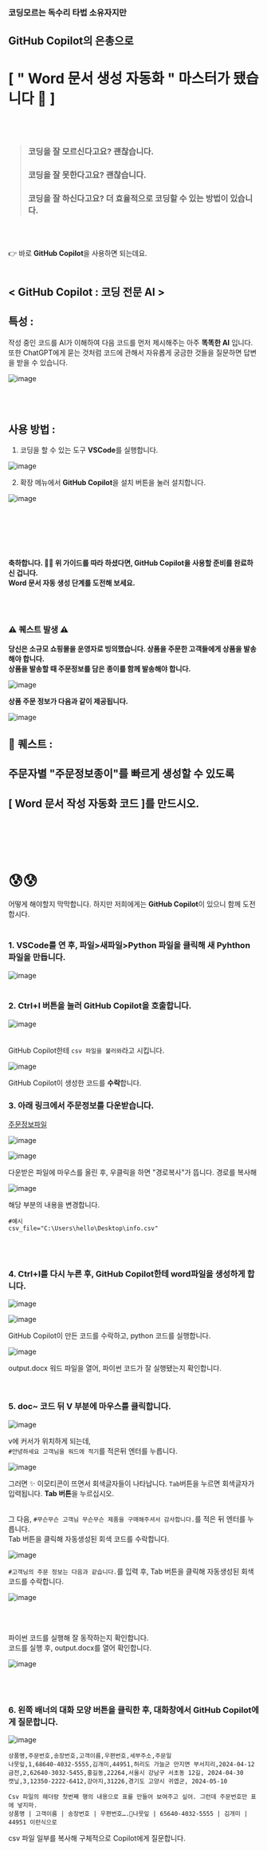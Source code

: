 ### 코딩모르는 독수리 타법 소유자지만
## GitHub Copilot의 은총으로
# [ " Word 문서 생성 자동화 " 마스터가 됐습니다  🤟 ]


<br>  
<br>  

> ### 코딩을 잘 모르신다고요?  괜찮습니다.
> ### 코딩을 잘 못한다고요?  괜찮습니다.
> ### 코딩을 잘 하신다고요?  더 효율적으로 코딩할 수 있는 방법이 있습니다.
<br>  <br>  
 

👉 바로 **GitHub Copilot**을 사용하면 되는데요.
<br>  <br>  

## < GitHub Copilot : 코딩 전문 AI >  
  
## 특성 :  

작성 중인 코드를 AI가 이해하여 다음 코드를 먼저 제시해주는 아주 **똑똑한 AI** 입니다.  
또한 ChatGPT에게 묻는 것처럼 코드에 관해서 자유롭게 궁금한 것들을 질문하면 답변을 받을 수 있습니다.

![image](https://github.com/pmj-chosim/GitHub_Copilot-_Word-_-/assets/114579651/3834d6fa-ef59-4cc4-88f8-1077103137b8)
  
<br>  <br>  

## 사용 방법 :  

1. 코딩을 할 수 있는 도구 **VSCode**를 실행합니다.
  
![image](https://github.com/pmj-chosim/GitHub_Copilot-_Word-_-/assets/114579651/f8b3f203-dde0-4d19-87a8-428edc236996)
  
2. 확장 메뉴에서 **GitHub Copilot**을 설치 버튼을 눌러 설치합니다.

![image](https://github.com/pmj-chosim/GitHub_Copilot-_Word-_-/assets/114579651/1b8e09a5-a63a-4b20-94f3-4350b4b0c7c1)  

<br>  <br>  

<br>  <br>  

**축하합니다.  🎉🎉 
위 가이드를 따라 하셨다면, GitHub Copilot을 사용할 준비를 완료하신 겁니다.**  
**Word 문서 자동 생성 단계를 도전해 보세요.**  

<br>  <br>  
### ⚠️ 퀘스트 발생 ⚠️  
  
**당신은 소규모 쇼핑몰을 운영자로 빙의했습니다. 상품을 주문한 고객들에게 상품을 발송해야 합니다.**  
**상품을 발송할 때 주문정보를 담은 종이를 함께 발송해야 합니다.**  

![image](https://github.com/pmj-chosim/GitHub_Copilot-_Word-_-/assets/114579651/fd3e5165-88e9-4d75-a3ac-d73878049540)

**상품 주문 정보가 다음과 같이 제공됩니다.**  
  
![image](https://github.com/pmj-chosim/GitHub_Copilot-_Word-_-/assets/114579651/8991c4d6-de66-4a62-91f8-c19779b7ac5e)

  
  
## 🔔 퀘스트 : 
## 주문자별 "주문정보종이"를 빠르게 생성할 수 있도록 
## [ Word 문서 작성 자동화 코드 ]를 만드시오.

<br>  <br> 
<br>  <br>   
  
# 😰😰  
어떻게 해야할지 막막합니다. 하지만 저희에게는 **GitHub Copilot**이 있으니 함께 도전합시다.
<br>  <br>  

### 1. VSCode를 연 후, 파일>새파일>Python 파일을 클릭해 새 Pyhthon 파일을 만듭니다.   
  
![image](https://github.com/pmj-chosim/GitHub_Copilot-_Word-_-/assets/114579651/c828bb56-b951-4bdb-975e-1d30e71aff5f)  
<br>  
  
### 2. Ctrl+I 버튼을 눌러 GitHub Copilot을 호출합니다.  
![image](https://github.com/pmj-chosim/GitHub_Copilot-_Word-_-/assets/114579651/21181b97-64aa-454a-81c6-91897250c2e5)  
  <br>  
GitHub Copilot한테  ```csv 파일을 불러와```라고 시킵니다.  
  
![image](https://github.com/pmj-chosim/GitHub_Copilot-_Word-_-/assets/114579651/fc7e5786-663f-4ed1-b447-1fbb7be3fd7f)

GitHub Copilot이 생성한 코드를 **수락**합니다.

### 3. 아래 링크에서 주문정보를 다운받습니다.  
  
[주문정보파일](https://github.com/pmj-chosim/GitHub_Copilot-_Word-_-/blob/main/info.csv)

    
![image](https://github.com/pmj-chosim/GitHub_Copilot-_Word-_-/assets/114579651/ccf9cd53-817b-4dc3-b1ee-b5d0d2cc9f6a)

![image](https://github.com/pmj-chosim/GitHub_Copilot-_Word-_-/assets/114579651/6110ede4-387f-4226-965e-b7efb2dedce0)  

다운받은 파일에 마우스를 올린 후, 우클릭을 하면 "경로복사"가 뜹니다. 경로를 복사해  
  
![image](https://github.com/pmj-chosim/GitHub_Copilot-_Word-_-/assets/114579651/35040584-f523-47fd-b52b-0a74b99ca8f2)  
  
해당 부분의 내용을 변경합니다.   

```
#예시 
csv_file="C:\Users\hello\Desktop\info.csv"
```
<br>  <br>  

### 4. Ctrl+I를 다시 누른 후, GitHub Copilot한테 word파일을 생성하게 합니다.  

![image](https://github.com/pmj-chosim/GitHub_Copilot-_Word-_-/assets/114579651/56138813-f87a-45e2-a1fc-a0918c179e1d)  
  
  
![image](https://github.com/pmj-chosim/GitHub_Copilot-_Word-_-/assets/114579651/83106af9-5585-464f-8f83-bf129298320a)  
  
GitHub Copilot이 만든 코드를 수락하고, python 코드를 실행합니다.  

![image](https://github.com/pmj-chosim/GitHub_Copilot-_Word-_-/assets/114579651/440f9aff-4e2b-4805-adf0-d7205b750a93)  

output.docx 워드 파일을 열어, 파이썬 코드가 잘 실행됐는지 확인합니다.  

 <br>    
  
### 5. doc~ 코드 뒤 V 부분에 마우스를 클릭합니다.   

![image](https://github.com/pmj-chosim/GitHub_Copilot-_Word-_-/assets/114579651/85e70b59-d16f-4cd5-9d55-7cdd74cfba95)  

v에 커서가 위치하게 되는데,   
```#안녕하세요 고객님을 워드에 적기```를 적은뒤 엔터를 누릅니다.  
  
![image](https://github.com/pmj-chosim/GitHub_Copilot-_Word-_-/assets/114579651/fd447614-6e24-4630-b518-70258d2b879f)   

그러면  ✨ 이모티콘이 뜨면서 회색글자들이 나타납니다. ```Tab```버튼을 누르면 회색글자가 입력됩니다. **Tab 버튼**을 누르십시오.  
<br>
  
그 다음, ```#무슨무슨 고객님 무슨무슨 제품을 구매해주셔서 감사합니다.```를 적은 뒤 엔터를 누릅니다.  
Tab 버튼을 클릭해 자동생성된 회색 코드를 수락합니다.  
  
![image](https://github.com/pmj-chosim/GitHub_Copilot-_Word-_-/assets/114579651/062dc3ce-5127-494f-8b59-c3069dd9c837)


```#고객님의 주문 정보는 다음과 같습니다.```를 입력 후, Tab 버튼을 클릭해 자동생성된 회색 코드를 수락합니다.  
  
![image](https://github.com/pmj-chosim/GitHub_Copilot-_Word-_-/assets/114579651/0406c0c3-5e5d-4960-9489-3fa54010d524)  

<br>  <br>  

파이썬 코드를 실행해 잘 동작하는지 확인합니다.  
코드를 실행 후, output.docx를 열어 확인합니다.  
  
![image](https://github.com/pmj-chosim/GitHub_Copilot-_Word-_-/assets/114579651/3095cbfe-e28f-4477-b374-5b3d76b19569)  

  <br>  <br>  


### 6. 왼쪽 배너의 대화 모양 버튼을 클릭한 후, 대화창에서 GitHub Copilot에게 질문합니다.   
![image](https://github.com/pmj-chosim/GitHub_Copilot-_Word-_-/assets/114579651/a472084d-5673-4f21-bca4-394b6d683045)
  
```
상품명,주문번호,송장번호,고객이름,우편번호,세부주소,주문일
나뭇잎,1,68640-4032-5555,김개미,44951,허리도 가늘군 만지면 부서지리,2024-04-12
금전,2,62640-3032-5455,홍길동,22264,서울시 강남구 서초동 12길, 2024-04-30
캣닢,3,12350-2222-6412,강아지,31226,경기도 고양시 귀엽군, 2024-05-10

Csv 파일의 헤더랑 첫번째 행의 내용으로 표를 만들어 보여주고 싶어. 그런데 주문번호만 표에 넣지마.
상품명 | 고객이름 | 송장번호 | 우편번호….나뭇잎 | 65640-4032-5555 | 김개미 | 44951 이런식으로 
```

csv 파일 일부를 복사해 구체적으로 Copilot에게 질문합니다.  
